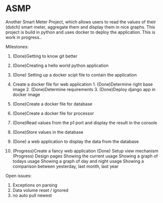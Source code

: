 # ASMP
Another Smart Meter Project, which allows users to read the values of their (dutch) smart meter, aggregate them and display them in nice graphs. This project is build in python and uses docker to deploy the application. This is work in progress.. 

Milestones:

1. (Done)Getting to know git better
2. (Done)Creating a hello world python application
3. (Done) Setting up a docker scipt file to contain the application
  1. Create a docker file for web application 
    1. (Done)Determine right base image
    2. (Done)Determine requirements
    3. (Done)Deploy django app in docker image 
  2. (Done)Create a docker file for database
  3. (Done)Create a docker file for processor
  
4. (Done)Read values from the p1 port and display the result in the console
5. (Done)Store values in the database
6. (Done) a web application to display the data from the database
7. (Progress)Create a fancy web application
	(Done) Setup view mechanism
	(Progress) Design pages
	Showing the current usage
	Showing a graph of todays usage
    Showing a graph of day and night usage
	Showing a comparison between yesterday, last month, last year
  
Open issues:

  1. Exceptions on parsing
  2. Data volume reset / ignored
  3. no auto pull newest